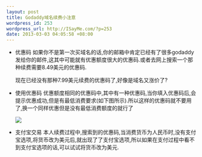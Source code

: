 ```yaml
--- 
layout: post
title: Godaddy域名续费小注意
wordpress_id: 253
wordpress_url: http://ISayMe.com/?p=253
date: 2013-03-03 04:05:58 +08:00
---
```

- 优惠码
    如果你不是第一次买域名的话,你的邮箱中肯定已经有了很多godaddy发给你的邮件,这其中可能就有优惠额度很大的优惠码.或者去网上搜索一个那种续费需要8.49美元的优惠码.
    
    现在已经没有那种7.99美元续费的优惠码了,好像是域名又涨价了?

- 使用优惠码
    优惠额度相同的优惠码中,其中有一种优惠码,当你填入优惠码后,会提示优惠成功,但是有最低消费要求(如下图所示).所以这样的优惠码就不要用了,换一个同样优惠但是没有最低消费额度的就行了

    ![](http://i.imgur.com/Y4lM1mH.png)
    
- 支付宝交易
    本人续费过程中,搜索到的优惠码,当消费货币为人民币时,没有支付宝选项,将货币改为美元后,就出现了了支付宝选项,所以如果在支付过程中看不到支付宝选项的话,可以试试将货币改为美元.
